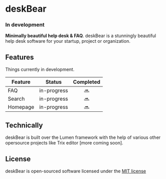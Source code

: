 # deskBear
### In development

**Minimally beautiful help desk & FAQ**. deskBear is a stunningly beautiful help desk software for your startup, project or organization.


## Features
Things currently in development.

| Feature       | Status          | Completed  |
| ------------- |-------------| :-----:|
| FAQ     | in-progress | 🔜 |
| Search      | in-progress      |   🔜 |
| Homepage | in-progress     |   🔜 |


## Technically
deskBear is built over the Lumen framework with the help of various other opersource projects like Trix editor [more coming soon].

## License

deskBear is open-sourced software licensed under the [MIT license](http://opensource.org/licenses/MIT)
